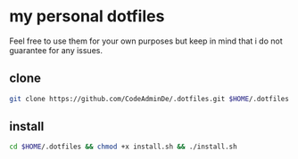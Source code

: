 # my personal dotfiles

Feel free to use them for your own purposes but keep in mind that i do not guarantee for any issues.

## clone

```bash
git clone https://github.com/CodeAdminDe/.dotfiles.git $HOME/.dotfiles
```

## install

```bash
cd $HOME/.dotfiles && chmod +x install.sh && ./install.sh
```
